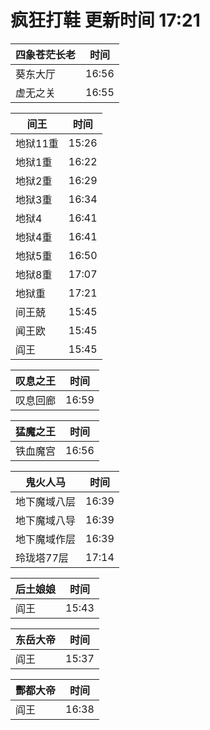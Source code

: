 # 疯狂打鞋 更新时间 17:21

| 四象苍茫长老   | 时间    |
|--------|-------|
| 葵东大厅 | 16:56 |
| 虚无之关 | 16:55 |

| 间王   | 时间    |
|--------|-------|
| 地狱11重 | 15:26 |
| 地狱1重 | 16:22 |
| 地狱2重 | 16:29 |
| 地狱3重 | 16:34 |
| 地狱4 | 16:41 |
| 地狱4重 | 16:41 |
| 地狱5重 | 16:50 |
| 地狱8重 | 17:07 |
| 地狱重 | 17:21 |
| 间王兢 | 15:45 |
| 闻王欧 | 15:45 |
| 阎王 | 15:45 |

| 叹息之王   | 时间    |
|--------|-------|
| 叹息回廊 | 16:59 |

| 猛魔之王   | 时间    |
|--------|-------|
| 铁血魔宫 | 16:56 |

| 鬼火人马   | 时间    |
|--------|-------|
| 地下魔域八层 | 16:39 |
| 地下魔域八导 | 16:39 |
| 地下魔域作层 | 16:39 |
| 玲珑塔77层 | 17:14 |

| 后土娘娘   | 时间    |
|--------|-------|
| 阎王 | 15:43 |

| 东岳大帝   | 时间    |
|--------|-------|
| 阎王 | 15:37 |

| 酆都大帝   | 时间    |
|--------|-------|
| 阎王 | 16:38 |